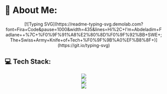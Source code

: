 # 💫 About Me:
<p align="center">
  [![Typing SVG](https://readme-typing-svg.demolab.com?font=Fira+Code&pause=1000&width=435&lines=Hi%2C+I'm+Abdeladim+Fadlane++%7C+%F0%9F%91%A8%E2%80%8D%F0%9F%92%BB+SWE+;The+Swiss+Army+Knife+of+Tech+%F0%9F%9B%A0%EF%B8%8F+)](https://git.io/typing-svg)
  </a>
</p>

## 💻 Tech Stack:

<div align="center">
    <img src="https://skillicons.dev/icons?i=django,github,html,js,linux,postgres,postman,py,vscode,express,react,pycharm" />
</div>
<div align="center">
    <img src="https://skillicons.dev/icons?i=git,bash,docker,c,vim,cpp,discord,linkedin,mysql,nodejs,redis,vercel" />
</div>

<div align="center">
    <img src="https://github-readme-stats.vercel.app/api/top-langs/?username=Abdeladim-Fadlane&theme=rose_pine&hide_border=false&include_all_commits=false&count_private=false&layout=compact" />
</div>
